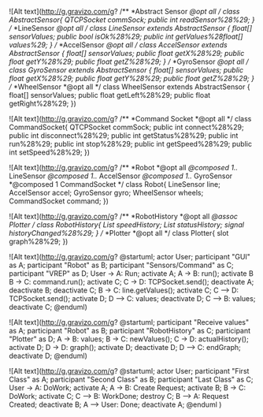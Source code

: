 ![Alt text](http://g.gravizo.com/g?
/**
*Abstract Sensor
*@opt all
*/
class AbstractSensor{
    QTCPSocket commSock;
    public int readSensor%28%29;
}
/**
*LineSensor
*@opt all
*/
class LineSensor extends AbstractSensor {
        float[] sensorValues;
        public bool isOk%28%29;
        public int getValues%28float[] values%29;
}
/**
*AccelSensor
*@opt all
*/
class AccelSensor extends AbstractSensor {
        float[] sensorValues;
        public float getX%28%29;
        public float getY%28%29;
        public float getZ%28%29;
}
/**
*GyroSensor
*@opt all
*/
class GyroSensor extends AbstractSensor {
        float[] sensorValues;
        public float getX%28%29;
        public float getY%28%29;
        public float getZ%28%29;
}
/**
*WheelSensor
*@opt all
*/
class WheelSensor extends AbstractSensor {
        float[] sensorValues;
        public float getLeft%28%29;
        public float getRight%28%29;
})

![Alt text](http://g.gravizo.com/g?
/**
*Command Socket
*@opt all
*/
class CommandSocket{
    QTCPSocket commSock;
    public int connect%28%29;
    public int disconnect%28%29;
    public int getStatus%28%29;
    public int run%28%29;
    public int stop%28%29;
    public int getSpeed%28%29;
    public int setSpeed%28%29;
})

![Alt text](http://g.gravizo.com/g?
/**
*Robot
*@opt all
*@composed 1..* LineSensor
*@composed 1..* AccelSensor
*@composed 1..* GyroSensor
*@composed 1 CommandSocket
*/
class Robot{
	LineSensor line;
	AccelSensor accel;
	GyroSensor gyro;
	WheelSensor wheels;
	CommandSocket command;
})

![Alt text](http://g.gravizo.com/g?
/**
*RobotHistory
*@opt all
*@assoc Plotter
*/
class RobotHistory{
	List speedHistory;
	List statusHistory;
	signal historyChanged%28%29;
}
/**
*Plotter
*@opt all
*/
class Plotter{
	slot graph%28%29;
})

![Alt text](http://g.gravizo.com/g?
@startuml;
actor User;
participant "GUI" as A;
participant "Robot" as B;
participant "Sensors/Command" as C;
participant "VREP" as D;
User -> A: Run;
activate A;
A -> B: run();
activate B
B -> C: command.run();
activate C;
C -> D: TCPSocket.send();
deactivate A;
deactivate B;
deactivate C;
B -> C: line.getValues();
activate C;
C --> D: TCPSocket.send();
activate D;
D --> C: values;
deactivate D;
C --> B: values;
deactivate C;
@enduml)

![Alt text](http://g.gravizo.com/g?
@startuml;
participant "Receive values" as A;
participant "Robot" as B;
participant "RobotHistory" as C;
participant "Plotter" as D;
A -> B: values;
B -> C: newValues();
C -> D: actualHistory();
activate D;
D -> D: graph();
activate D;
deactivate D;
D --> C: endGraph;
deactivate D;
@enduml)

![Alt text](http://g.gravizo.com/g?
@startuml;
actor User;
participant "First Class" as A;
participant "Second Class" as B;
participant "Last Class" as C;
User -> A: DoWork;
activate A;
A -> B: Create Request;
activate B;
B -> C: DoWork;
activate C;
C --> B: WorkDone;
destroy C;
B --> A: Request Created;
deactivate B;
A --> User: Done;
deactivate A;
@enduml
)